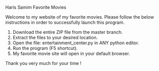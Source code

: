 Haris Samim Favorite Movies

Welcome to my website of my favorite movies. Please follow the below instructions in order to successfully launch this program.

1) Download the entire ZIP file from the master branch.
2) Extract the files to your desired location.
3) Open the file: entertainment_center.py in ANY python editor.
4) Run the program (F5 shortcut).
5) My favorite movie site will open in your default browser.

Thank you very much for your time !
